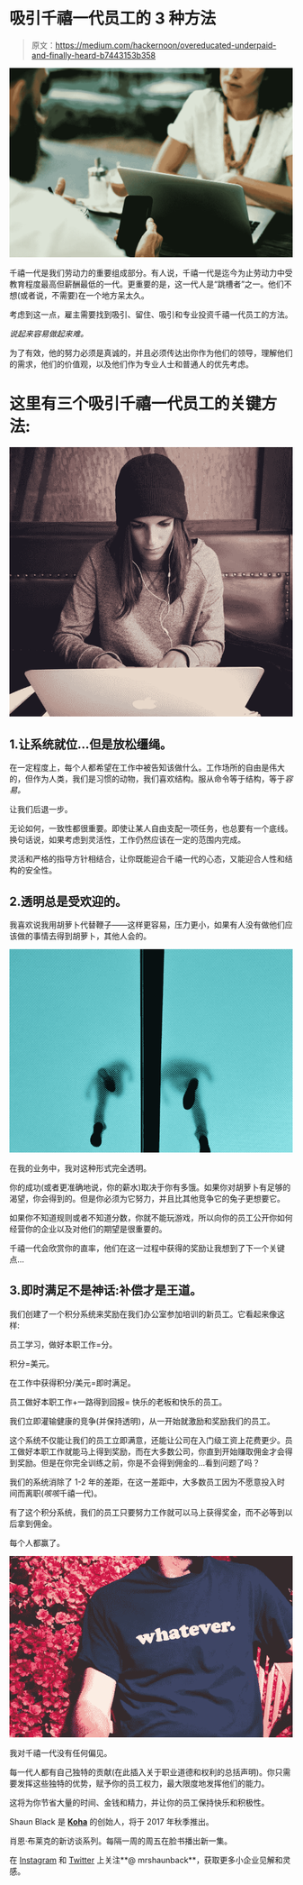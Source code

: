 # 吸引千禧一代员工的 3 种方法

> 原文：<https://medium.com/hackernoon/overeducated-underpaid-and-finally-heard-b7443153b358>

![](img/1cf7b096440e51d60efae82156da0d51.png)

千禧一代是我们劳动力的重要组成部分。有人说，千禧一代是迄今为止劳动力中受教育程度最高但薪酬最低的一代。更重要的是，这一代人是“跳槽者”之一。他们不想(或者说，不需要)在一个地方呆太久。

考虑到这一点，雇主需要找到吸引、留住、吸引和专业投资千禧一代员工的方法。

*说起来容易做起来难。*

为了有效，他的努力必须是真诚的，并且必须传达出你作为他们的领导，理解他们的需求，他们的价值观，以及他们作为专业人士和普通人的优先考虑。

# **这里有三个吸引千禧一代员工的关键方法:**

![](img/6b8361ae3807e69f819678674d489bde.png)

## 1.让系统就位…但是放松缰绳。

在一定程度上，每个人都希望在工作中被告知该做什么。工作场所的自由是伟大的，但作为人类，我们是习惯的动物，我们喜欢结构。服从命令等于结构，等于*容易。*

让我们后退一步。

无论如何，一致性都很重要。即使让某人自由支配一项任务，也总要有一个底线。换句话说，如果考虑到灵活性，工作仍然应该在一定的范围内完成。

灵活和严格的指导方针相结合，让你既能迎合千禧一代的心态，又能迎合人性和结构的安全性。

## 2.透明总是受欢迎的。

我喜欢说我用胡萝卜代替鞭子——这样更容易，压力更小，如果有人没有做他们应该做的事情去得到胡萝卜，其他人会的。

![](img/b4bb5e3c59df0567da15ae587137b2d9.png)

在我的业务中，我对这种形式完全透明。

你的成功(或者更准确地说，你的薪水)取决于你有多饿。如果你对胡萝卜有足够的渴望，你会得到的。但是你必须为它努力，并且比其他竞争它的兔子更想要它。

如果你不知道规则或者不知道分数，你就不能玩游戏，所以向你的员工公开你如何经营你的企业以及对他们的期望是很重要的。

千禧一代会欣赏你的直率，他们在这一过程中获得的奖励让我想到了下一个关键点…

## 3.即时满足不是神话:补偿才是王道。

我们创建了一个积分系统来奖励在我们办公室参加培训的新员工。它看起来像这样:

员工学习，做好本职工作=分。

积分=美元。

在工作中获得积分/美元=即时满足。

员工做好本职工作+一路得到回报=
快乐的老板和快乐的员工。

我们立即灌输健康的竞争(并保持透明)，从一开始就激励和奖励我们的员工。

这个系统不仅能让我们的员工立即满意，还能让公司在入门级工资上花费更少。员工做好本职工作就能马上得到奖励，而在大多数公司，你直到开始赚取佣金才会得到奖励。但是在你完全训练之前，你是不会得到佣金的…看到问题了吗？

我们的系统消除了 1-2 年的差距，在这一差距中，大多数员工因为不愿意投入时间而离职(*咳咳*千禧一代)。

有了这个积分系统，我们的员工只要努力工作就可以马上获得奖金，而不必等到以后拿到佣金。

每个人都赢了。

![](img/5944334aff0fee77595ef1245be8b389.png)

我对千禧一代没有任何偏见。

每一代人都有自己独特的贡献(在此插入关于职业道德和权利的总括声明)。你只需要发挥这些独特的优势，赋予你的员工权力，最大限度地发挥他们的能力。

这将为你节省大量的时间、金钱和精力，并让你的员工保持快乐和积极性。

Shaun Black 是 [**Koha**](http://koha.life/) 的创始人，将于 2017 年秋季推出。

肖恩·布莱克的新访谈系列。每隔一周的周五在脸书播出新一集。

在 [Instagram](https://www.instagram.com/mrshaunblack/) 和 [Twitter](https://twitter.com/Mrshaunblack) 上关注**@ mrshaunback**，获取更多小企业见解和灵感。